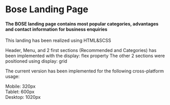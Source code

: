 # Bose Landing Page

<h4>
The BOSE landing page contains most popular categories, advantages and contact
information for business enquiries
<br>

</h4>
This landing has been realized using HTML&SCSS
<br>

Header, Menu, and 2 first sections (Recommended and Categories) has been implemented with
the display: flex property
The other 2 sections were positioned using display: grid



The current version has been implemented for the following cross-platform usage:
<br>



  Mobile: 320px
<br>
  Tablet: 600px
<br>
  Desktop: 1020px
